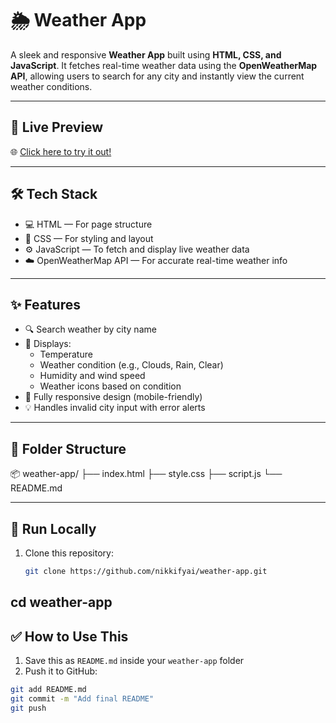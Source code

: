# 🌦️ Weather App

A sleek and responsive **Weather App** built using **HTML, CSS, and JavaScript**. It fetches real-time weather data using the **OpenWeatherMap API**, allowing users to search for any city and instantly view the current weather conditions.

---

## 🔗 Live Preview

🌐 [Click here to try it out!](https://nikkifyai.github.io/weather-app/)

---

## 🛠️ Tech Stack

- 💻 HTML — For page structure
- 🎨 CSS — For styling and layout
- ⚙️ JavaScript — To fetch and display live weather data
- ☁️ OpenWeatherMap API — For accurate real-time weather info

---

## ✨ Features

- 🔍 Search weather by city name
- 📍 Displays:
  - Temperature
  - Weather condition (e.g., Clouds, Rain, Clear)
  - Humidity and wind speed
  - Weather icons based on condition
- 📱 Fully responsive design (mobile-friendly)
- 💡 Handles invalid city input with error alerts

---

## 📁 Folder Structure
📦 weather-app/
├── index.html
├── style.css
├── script.js
└── README.md

---

## 🚀 Run Locally

1. Clone this repository:
   ```bash
   git clone https://github.com/nikkifyai/weather-app.git
cd weather-app
---

## ✅ How to Use This

1. Save this as `README.md` inside your `weather-app` folder
2. Push it to GitHub:
```bash
git add README.md
git commit -m "Add final README"
git push

